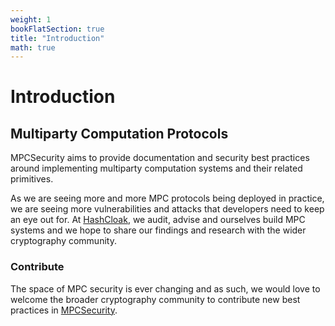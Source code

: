 ```yaml
---
weight: 1
bookFlatSection: true
title: "Introduction"
math: true
---
```


# Introduction

## Multiparty Computation Protocols

MPCSecurity aims to provide documentation and security best practices around implementing multiparty computation systems and their related primitives.

As we are seeing more and more MPC protocols being deployed in practice, we are seeing more vulnerabilities and attacks that developers need to keep an eye out for. At [HashCloak](hashcloak.com), we audit, advise and ourselves build MPC systems and we hope to share our findings and research with the wider cryptography community.


### Contribute
The space of MPC security is ever changing and as such, we would love to welcome the broader cryptography community to contribute new best practices in [MPCSecurity](https://github.com/hashcloak/mpcsecurity).